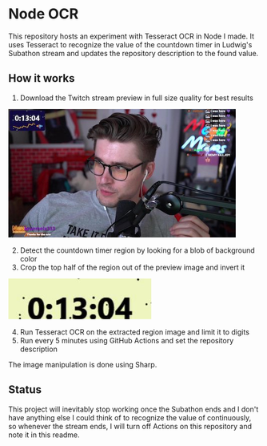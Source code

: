 # Node OCR

This repository hosts an experiment with Tesseract OCR in Node I made. It uses
Tesseract to recognize the value of the countdown timer in Ludwig's Subathon
stream and updates the repository description to the found value.

## How it works

1. Download the Twitch stream preview in full size quality for best results

![](live_user_ludwig-1920x1080.sample.jpg)

2. Detect the countdown timer region by looking for a blob of background color
3. Crop the top half of the region out of the preview image and invert it

![](extract.sample.png)

4. Run Tesseract OCR on the extracted region image and limit it to digits
5. Run every 5 minutes using GitHub Actions and set the repository description

The image manipulation is done using Sharp.

## Status

This project will inevitably stop working once the Subathon ends and I don't
have anything else I could think of to recognize the value of continuously, so
whenever the stream ends, I will turn off Actions on this repository and note it
in this readme.
